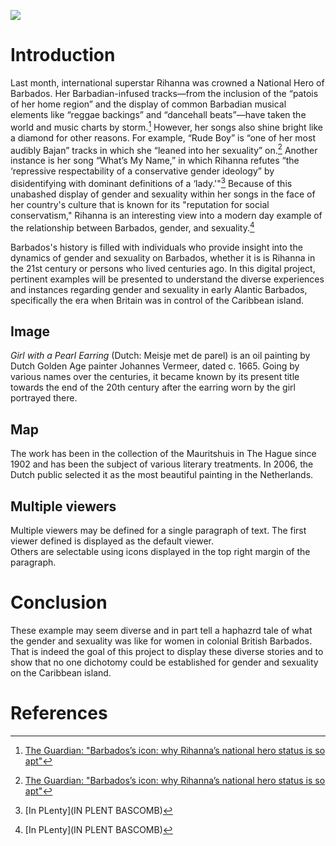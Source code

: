 <a href="https://juncture-digital.org/tylerohorton/GenderinEarlyAtlanticBarbados"><img src="https://juncture-digital.org/images/ve-button.png"></a>

<param ve-config 
       title="Gender and Sexuality in Early Atlantic Barbados"
       author="Tyler Horton
       HIST 1353
       Dr. Genkins"
       banner="https://cdn.britannica.com/92/183592-050-543FD867/World-Data-Locator-Map-Barbados.jpg" 
       layout="vertical">

<!-- Entities discussed throughout the essay are typically defined before the essay text and
     are thus available in all text.  Entity identifiers (QIDs) can be found in either
     Wikipedia or Wikidata (https://www.wikidata.org)> -->
<param ve-entity eid="Q185372"> <!-- Girl with a Pearl Earring painting -->
<param ve-entity eid="Q41264"> <!-- Johannes Vermeer -->
<param ve-entity eid="Q221092"> <!-- Mauritshuis -->
<param ve-entity eid="Q36600"> <!-- The Hague -->

# Introduction

Last month, international superstar Rihanna was crowned a National Hero of Barbados. Her Barbadian-infused tracks—from the inclusion of the “patois of her home region” and the display of common Barbadian musical elements like “reggae backings” and “dancehall beats”—have taken the world and music charts by storm.[^1] However, her songs also shine bright like a diamond for other reasons. For example, “Rude Boy” is “one of her most audibly Bajan” tracks in which she “leaned into her sexuality” on.[^1] Another instance is her song “What’s My Name,” in which Rihanna refutes “the ‘repressive respectability of a conservative gender ideology” by disidentifying with dominant definitions of a ‘lady.'"[^2] Because of this unabashed display of gender and sexuality within her songs in the face of her country's culture that is known for its "reputation for social conservatism," Rihanna is an interesting view into a modern day example of the relationship between Barbados, gender, and sexuality.[^2]

Barbados's history is filled with individuals who provide insight into the dynamics of gender and sexuality on Barbados, whether it is is Rihanna in the 21st century or persons who lived centuries ago. In this digital project, pertinent examples will be presented to understand the diverse experiences and instances regarding gender and sexuality in early Alantic Barbados, specifically the era when Britain was in control of the Caribbean island. 


    
## Image

_Girl with a Pearl Earring_ (Dutch: Meisje met de parel) is an oil painting by Dutch Golden Age painter Johannes Vermeer, 
dated c. 1665. Going by various names over the centuries, it became known by its present title towards the end of the 
20th century after the earring worn by the girl portrayed there.
<param ve-image 
       label="Girl with a Pearl Earring" 
       description="painting by Johannes Vermeer" 
       license="public domain" 
       url="https://upload.wikimedia.org/wikipedia/commons/0/0f/1665_Girl_with_a_Pearl_Earring.jpg">

## Map

The work has been in the collection of the Mauritshuis in The Hague since 1902 and has been the subject of various 
literary treatments. In 2006, the Dutch public selected it as the most beautiful painting in the Netherlands.
<param ve-map center="Q36600" zoom="11" prefer-geojson>

## Multiple viewers

Multiple viewers may be defined for a single paragraph of text.  The first viewer defined is displayed as the default viewer.  
Others are selectable using icons displayed in the top right margin of the paragraph.
<param ve-image 
       manifest="https://iiif.juncture-digital.org/manifest/6dd738aed85597cac540ad31dd5818e86ef7f2918c7b43a9eb3123d5538e6e4c">
<param ve-map center="Q36600" zoom="11">

# Conclusion

These example may seem diverse and in part tell a haphazrd tale of what the gender and sexuality was like for women in colonial British Barbados. That is indeed the goal of this project to display these diverse stories and to show that no one dichotomy could be established for gender and sexuality on the Caribbean island.  

# References

[^1]: [The Guardian: "Barbados’s icon: why Rihanna’s national hero status is so apt"](https://www.theguardian.com/music/2021/nov/30/barbadoss-icon-why-rihannas-national-hero-status-is-so-apt)
[^2]: [In PLenty](IN PLENT BASCOMB)
